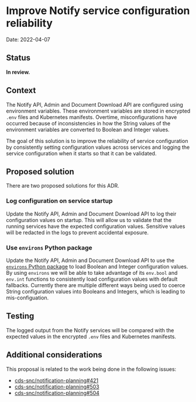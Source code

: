 # Improve Notify service configuration reliability

Date: 2022-04-07

## Status

**In review.**

## Context

The Notify API, Admin and Document Download API are configured using environment variables.  These environment variables are stored in encrypted `.env` files and Kubernetes manifests.  Overtime, misconfigurations have occurred because of inconsistencies in how the String values of the environment variables are converted to Boolean and Integer values.  

The goal of this solution is to improve the reliability of service configuration by consistently setting configuration values across services and logging the service configuration when it starts so that it can be validated. 

## Proposed solution

There are two proposed solutions for this ADR.

### Log configuration on service startup

Update the Notify API, Admin and Document Download API to log their configuration values on startup.  This will allow us to validate that the running services have the expected configuration values.  Sensitive values will be redacted in the logs to prevent accidental exposure.

### Use `environs` Python package

Update the Notify API, Admin and Document Download API to use the [`environs` Python package](https://pypi.org/project/environs/) to load Boolean and Integer configuration values.  By using `environs` we will be able to take advantage of its `env.bool` and `env.int` functions to consistently load configuration values with default fallbacks.  Currently there are multiple different ways being used to coerce String configuration values into Booleans and Integers, which is leading to mis-configuation. 

## Testing

The logged output from the Notify services will be compared with the expected values in the encrypted `.env` files and Kubernetes manifests.

## Additional considerations

This proposal is related to the work being done in the following issues:
- [cds-snc/notification-planning#421](https://github.com/cds-snc/notification-planning/issues/421)
- [cds-snc/notification-planning#503](https://github.com/cds-snc/notification-planning/issues/503)
- [cds-snc/notification-planning#504](https://github.com/cds-snc/notification-planning/issues/504)